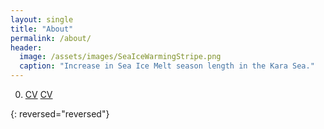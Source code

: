 ```yaml
---
layout: single
title: "About"
permalink: /about/
header:
  image: /assets/images/SeaIceWarmingStripe.png
  caption: "Increase in Sea Ice Melt season length in the Kara Sea."
---
```


0.  <a href=[1] class="btn btn--primary">CV</a>
[CV][1]

{: reversed="reversed"}

[1]: /assets/documents/CV.pdf

